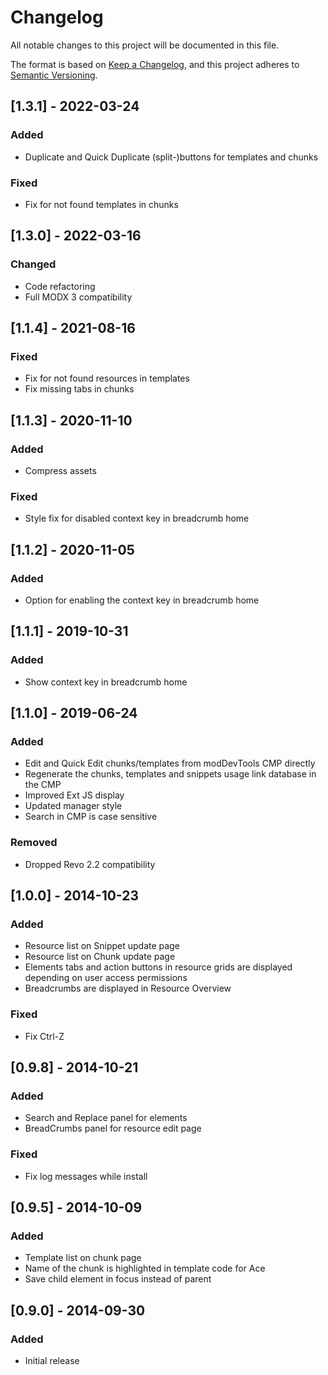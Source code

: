 # Changelog

All notable changes to this project will be documented in this file.

The format is based on [Keep a Changelog](https://keepachangelog.com/en/1.0.0/),
and this project adheres to [Semantic Versioning](https://semver.org/spec/v2.0.0.html).

## [1.3.1] - 2022-03-24

### Added

- Duplicate and Quick Duplicate (split-)buttons for templates and chunks

### Fixed

- Fix for not found templates in chunks

## [1.3.0] - 2022-03-16

### Changed

- Code refactoring
- Full MODX 3 compatibility

## [1.1.4] - 2021-08-16

### Fixed

- Fix for not found resources in templates
- Fix missing tabs in chunks

## [1.1.3] - 2020-11-10

### Added

- Compress assets

### Fixed

- Style fix for disabled context key in breadcrumb home

## [1.1.2] - 2020-11-05

### Added

- Option for enabling the context key in breadcrumb home

## [1.1.1] - 2019-10-31

### Added

- Show context key in breadcrumb home

## [1.1.0] - 2019-06-24

### Added

- Edit and Quick Edit chunks/templates from modDevTools CMP directly
- Regenerate the chunks, templates and snippets usage link database in the CMP
- Improved Ext JS display
- Updated manager style
- Search in CMP is case sensitive

### Removed

- Dropped Revo 2.2 compatibility

## [1.0.0] - 2014-10-23

### Added

- Resource list on Snippet update page
- Resource list on Chunk update page
- Elements tabs and action buttons in resource grids are displayed depending on user access permissions
- Breadcrumbs are displayed in Resource Overview

### Fixed

- Fix Ctrl-Z

## [0.9.8] - 2014-10-21

### Added

- Search and Replace panel for elements
- BreadCrumbs panel for resource edit page

### Fixed

- Fix log messages while install

## [0.9.5] - 2014-10-09

### Added

- Template list on chunk page
- Name of the chunk is highlighted in template code for Ace
- Save child element in focus instead of parent

## [0.9.0] - 2014-09-30

### Added

- Initial release
